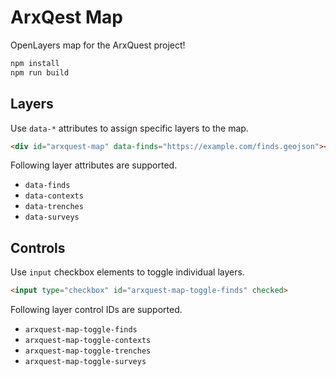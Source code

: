 # ArxQest Map

OpenLayers map for the ArxQuest project!

```bash
npm install
npm run build
```

## Layers

Use `data-*` attributes to assign specific layers to the map.

```html
<div id="arxquest-map" data-finds="https://example.com/finds.geojson"></div>
```

Following layer attributes are supported.

* `data-finds`
* `data-contexts`
* `data-trenches`
* `data-surveys`

## Controls

Use `input` checkbox elements to toggle individual layers.

```html
<input type="checkbox" id="arxquest-map-toggle-finds" checked>
```

Following layer control IDs are supported.

* `arxquest-map-toggle-finds`
* `arxquest-map-toggle-contexts`
* `arxquest-map-toggle-trenches`
* `arxquest-map-toggle-surveys`
